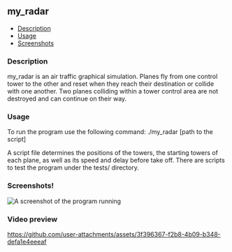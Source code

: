 ## my_radar

- [Description](#description)
- [Usage](#usage)
- [Screenshots](#screenshots)

### Description

my_radar is an air traffic graphical simulation.
Planes fly from one control tower to the other and reset when they reach their
destination or collide with one another.
Two planes colliding within a tower control area are not destroyed and can
continue on their way.

### Usage
To run the program use the following command: ./my_radar [path to the script]

A script file determines the positions of the towers, the starting towers of
each plane, as well as its speed and delay before take off.
There are scripts to test the program under the tests/ directory.

### Screenshots!
![A screenshot of the program running](https://github.com/user-attachments/assets/bdac4a23-0be5-441c-9abb-e5a9657e1bdb)

### Video preview

https://github.com/user-attachments/assets/3f396367-f2b8-4b09-b348-defa1e4eeeaf


